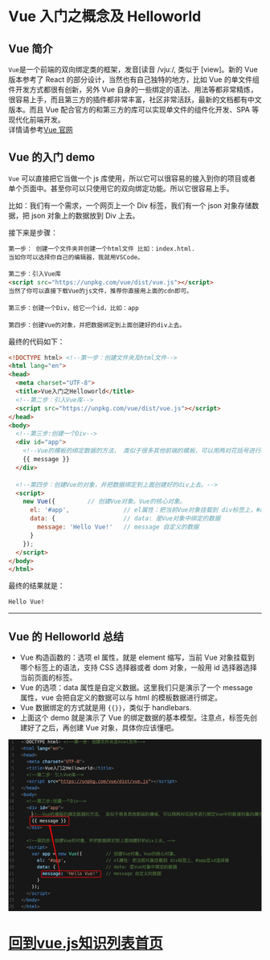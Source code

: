 # Vue 入门之概念及 Helloworld

## Vue 简介

`Vue`是一个前端的双向绑定类的框架，发音[读音 /vjuː/, 类似于 [view]。新的 Vue 版本参考了 React 的部分设计，当然也有自己独特的地方，比如 Vue 的单文件组件开发方式都很有创新，另外 Vue 自身的一些绑定的语法、用法等都非常精炼，很容易上手，而且第三方的插件都非常丰富，社区非常活跃，最新的文档都有中文版本。而且 Vue 配合官方的和第三方的库可以实现单文件的组件化开发、SPA 等现代化前端开发。  
详情请参考[Vue 官网](https://cn.vuejs.org/)

## Vue 的入门 demo

`Vue` 可以直接把它当做一个 js 库使用，所以它可以很容易的接入到你的项目或者单个页面中。甚至你可以只使用它的双向绑定功能。所以它很容易上手。

<p class="tip">
比如：我们有一个需求，一个网页上一个 Div 标签，我们有一个 json 对象存储数据，把 json 对象上的数据放到 Div 上去。
</p>

接下来是步骤：

``` html
第一步： 创建一个文件夹并创建一个html文件 比如：index.html.
当如你可以选择你自己的编辑器，我就用VSCode。

第二步：引入Vue库
<script src="https://unpkg.com/vue/dist/vue.js"></script>
当然了你可以直接下载Vue的js文件，推荐你直接用上面的cdn即可。

第三步：创建一个Div，给它一个id，比如：app

第四步：创建Vue的对象，并把数据绑定到上面创建好的div上去。
```

最终的代码如下：

```html
<!DOCTYPE html> <!--第一步：创建文件夹及html文件-->
<html lang="en">
<head>
  <meta charset="UTF-8">
  <title>Vue入门之Helloworld</title>
  <!--第二步：引入Vue库-->
  <script src="https://unpkg.com/vue/dist/vue.js"></script>
</head>
<body>
  <!--第三步:创建一个Div-->
  <div id="app">
    <!--Vue的模板的绑定数据的方法， 类似于很多其他前端的模板，可以用两对花括号进行绑定Vue中的数据对象的属性 -->
    {{ message }}
  </div>

  <!--第四步：创建Vue的对象，并把数据绑定到上面创建好的div上去。-->
  <script>
    new Vue({         // 创建Vue对象。Vue的核心对象。
      el: '#app',               // el属性：把当前Vue对象挂载到 div标签上，#app是id选择器
      data: {                   // data: 是Vue对象中绑定的数据
        message: 'Hello Vue!'   // message 自定义的数据
      }
    });
  </script>
</body>
</html>
```

最终的结果就是：

```html
Hello Vue!
```

---

## Vue 的 Helloworld 总结

- Vue 构造函数的：选项 el 属性，就是 element 缩写，当前 Vue 对象挂载到哪个标签上的语法，支持 CSS 选择器或者 dom 对象，一般用 id 选择器选择当前页面的标签。
- Vue 的选项：data 属性是自定义数据。这里我们只是演示了一个 message 属性，vue 会把自定义的数据可以与 html 的模板数据进行绑定。
- Vue 数据绑定的方式就是用 `{{}}`，类似于 handlebars.
- 上面这个 demo 就是演示了 Vue 的绑定数据的基本模型。注意点，标签先创建好了之后，再创建 Vue 对象，具体你应该懂吧。

![helloworld](imgs/01vue-helloworld.png)

# [回到vue.js知识列表首页](/pages/vip_2vue.md)